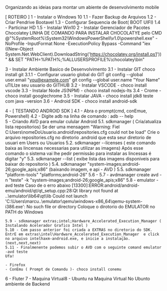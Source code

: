 Organizando as ideias para montar um abiente de desenvolvimento mobile

[ ROTEIRO ]
1 - Instalar o Windows 10 
    1.1 - Fazer Backup de Arquivos
    1.2 - Criar Pendrive Bootavel
    1.3 - Configurar Sequencia de Boot( BOOT UIFI)
    1.4 - Particinar HD
    1.5 - Instalar Win10
2 - Instalar Gerenciador de Pacotes Chocolatey
LINHA DE COMANDO PARA INSTALAR CHOCOLATYE pelo CMD
@"%SystemRoot%\System32\WindowsPowerShell\v1.0\powershell.exe" -NoProfile -InputFormat None -ExecutionPolicy Bypass -Command "iex ((New-Object System.Net.WebClient).DownloadString('https://chocolatey.org/install.ps1'))" && SET "PATH=%PATH%;%ALLUSERSPROFILE%\chocolatey\bin"

3 - Instalar Ambiente Basico de Desenvolvimento
3.1 - Instalar GIT choco install git
      3.1.1 - Configurar usuario global  do GIT 
               git config --global user.email "you@example.com"
               git config --global user.name "Your Name"
               uTILIze seu usuario do GITHUB
3.2 - Instalar VSCODE - choco install vscode
3.3 - Instalar Node JS(NPM) - choco install nodejs-lts 
3.4 - Crome - choco install googlechrome
3.5 - Instalar JAVA - choco install jdk8
      teste com java -version
3.6 - Android SDK - choco install android-sdk

4 - [ TESTANDO ANDROID SDK ]
    4.1 - Abra o prompt(cmd, conEmue, Powershell)
    4.2 - Digite adb na linha de comando : adb -- help  
5 - Criando AVD para emular culular Android
   5.1. sdkmanager ( Cria/atualiza lista repositorios)
        Se der uma mensagem "Warning: Fiel C:Users\nomeDoUsuario\.android\repositories.cfg could not be load"
        Crie o arquivo repositories.cfg no diretorio .android que esta seur diretorio de usuari em Users ou Usuarios 
   5.2. sdkmanager --licenses ( este comando baixa as lincensas necessarias para utilizar as imagens)
        Após esse comando o sistema vai lhe pedir permissão para instalar as lincessas é digitar  "y"
   5.3. sdkmanager --list ( exibe lista das imagens disponiveis para baixar do repositorio )
   5.4. sdkmanager "system-images;android-26;google_apis;x86" (baixando imagem, e api - AVD )
   5.5. sdkmanager "platform-tools" "platforms;android-26"
   5.6 - 
   5.7 - avdmanager create avd -n "teste"  -k "system-images;android-26;google_apis;x86"
   5.8 - emulator -avd teste
        Caso de o erro abaixo
        [13300]:ERROR:android/android-emu/android/qt/qt_setup.cpp:28:Qt library not found at ..\emulator\lib64\qt\lib
        Could not launch 'C:\Users\marcu\..\emulator\qemu\windows-x86_64\qemu-system-i386.exe': No such file or directory
        Coloque o dirotorio do  EMULATOR no PATH do Windows
        
    5.9 - sdkmanager extras;intel;Hardware_Accelerated_Execution_Manager ( Instalando Acelerador Grafico Intel )
    5.10 - Com passo anterior foi criada a EXTRAS no diretorio do SDK. EntrE em extras\intel\Hardware_Accelerated_Execution_Manager  e click no arquivo intelhaxm-android.exe, e inicie a instalação.(next,next,next)
    5.11 - Finalmenente podemos subir o AVD com o seguinte comand emulator -avd teste 
    Ufa!
      
    - Firefox 
    - ConEmu ( Prompt de Comandu )- choco install conemu

6 - Fluter 
7 - Maquina Virtual8 - Ubuntu na Maquina Virtual 
    No Ubunto ambiente de Backend
   
     





